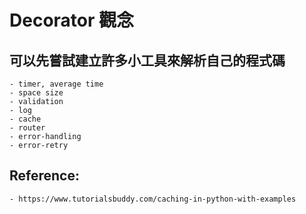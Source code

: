 # Decorator 觀念


## 可以先嘗試建立許多小工具來解析自己的程式碼
    - timer, average time
    - space size
    - validation
    - log
    - cache
    - router
    - error-handling
    - error-retry


## Reference:
    - https://www.tutorialsbuddy.com/caching-in-python-with-examples